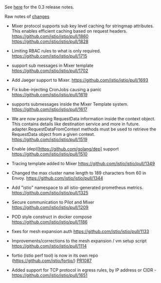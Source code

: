 See [here](https://istio.io/docs/welcome/notes/0.3.html) for the 0.3 release notes.

Raw notes of [changes](https://github.com/istio/istio/compare/0.2.12...0.3.0)

* Mixer protocol supports sub key level caching for stringmap attributes. This enables efficient caching based on request headers.  https://github.com/istio/istio/pull/1860 https://github.com/istio/istio/pull/1828 

* Limiting  RBAC rules to what is only required.  https://github.com/istio/istio/pull/1715

* support sub messages in Mixer template  https://github.com/istio/istio/pull/1702

* Add Jaeger support to Mixer.  https://github.com/istio/istio/pull/1693

* Fix kube-injecting CronJobs causing a panic  https://github.com/istio/istio/pull/1619

* supports submessages inside the Mixer Template system.  https://github.com/istio/istio/pull/1617

* We are now passing RequestData information inside the context object. This contains details like destination service and more in future. adapter.RequestDataFromContext methods must be used to retrieve the RequestData object from a given context.  https://github.com/istio/istio/pull/1519

* Enable (dep)[https://github.com/golang/dep] support  https://github.com/istio/istio/pull/1510

* Tracing template added to Mixer  https://github.com/istio/istio/pull/1349

* Changed the max cluster name length to 189 characters from 60 in Envoy.  https://github.com/istio/istio/pull/1344

* Add "istio" namespace to all istio-generated prometheus metrics.  https://github.com/istio/istio/pull/1325

* Secure communication to Pilot and Mixer  https://github.com/istio/istio/pull/1209

* POD style construct in docker compose  https://github.com/istio/istio/pull/1186

* fixes for mesh expansion auth  https://github.com/istio/istio/pull/1133

* Improvements/corrections to the mesh expansion / vm setup script  https://github.com/istio/istio/pull/1114

* fortio (istio perf tool) is now in its own repo (https://github.com/istio/fortio/)  [PR1087](https://github.com/istio/istio/pull/1087)

* Added support for TCP protocol in egress rules, by IP address or CIDR -https://github.com/istio/istio/pull/1651
